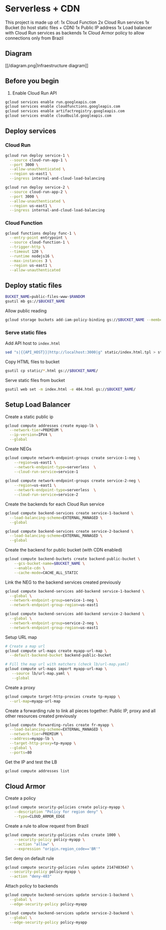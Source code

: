 # Serverless + CDN

This project is made up of:
1x Cloud Function
2x Cloud Run services
1x Bucket (to host static files + CDN)
1x Public IP address
1x Load balancer with Cloud Run services as backends
1x Cloud Armor policy to allow connections only from Brazil

## Diagram
[[/diagram.png|Infraestructure diagram]]


## Before you begin
1. Enable Cloud Run API
```bash
gcloud services enable run.googleapis.com
gcloud services enable cloudfunctions.googleapis.com
gcloud services enable artifactregistry.googleapis.com
gcloud services enable cloudbuild.googleapis.com
```

## Deploy services

### Cloud Run
```bash
gcloud run deploy service-1 \
  --source cloud-run-app-1 \
  --port 3000 \
  --allow-unauthenticated \
  --region us-east1 \
  --ingress internal-and-cloud-load-balancing
```

```bash
gcloud run deploy service-2 \
  --source cloud-run-app-2 \
  --port 3000 \
  --allow-unauthenticated \
  --region us-east1 \
  --ingress internal-and-cloud-load-balancing
```

### Cloud Function
```bash
gcloud functions deploy func-1 \
  --entry-point entrypoint \
  --source cloud-function-1 \
  --trigger-http \
  --timeout 120 \
  --runtime nodejs16 \
  --max-instances 3 \
  --region us-east1 \
  --allow-unauthenticated
```

## Deploy static files
```bash
BUCKET_NAME=public-files-www-$RANDOM
gsutil mb gs://$BUCKET_NAME 
```

Allow public reading
```bash
gcloud storage buckets add-iam-policy-binding gs://$BUCKET_NAME --member=allUsers --role=roles/storage.objectViewer
```

### Serve static files
Add API host to `index.html`
```bash
sed "s|{{API_HOST}}|http://localhost:3000|g" static/index.html.tpl > static/index.html
```

Copy HTML files to bucket
```bash
gsutil cp static/*.html gs://$BUCKET_NAME/
```

Serve static files from bucket
```bash
gsutil web set -m index.html -e 404.html gs://$BUCKET_NAME/
```

## Setup Load Balancer
Create a static public ip
```bash
gcloud compute addresses create myapp-lb \
  --network-tier=PREMIUM \
  --ip-version=IPV4 \
  --global
```

Create NEGs
```bash
gcloud compute network-endpoint-groups create service-1-neg \
    --region=us-east1 \
    --network-endpoint-type=serverless  \
    --cloud-run-service=service-1
   
gcloud compute network-endpoint-groups create service-2-neg \
    --region=us-east1 \
    --network-endpoint-type=serverless  \
    --cloud-run-service=service-2
```

Create the backends for each Cloud Run service
```bash
gcloud compute backend-services create service-1-backend \
  --load-balancing-scheme=EXTERNAL_MANAGED \
  --global

gcloud compute backend-services create service-2-backend \
  --load-balancing-scheme=EXTERNAL_MANAGED \
  --global
```

Create the backend for public bucket (with CDN enabled)
```bash
gcloud compute backend-buckets create backend-public-bucket \
    --gcs-bucket-name=$BUCKET_NAME \
    --enable-cdn \
    --cache-mode=CACHE_ALL_STATIC
```

Link the NEG to the backend services created previously
```bash
gcloud compute backend-services add-backend service-1-backend \
  --global \
  --network-endpoint-group=service-1-neg \
  --network-endpoint-group-region=us-east1

gcloud compute backend-services add-backend service-2-backend \
  --global \
  --network-endpoint-group=service-2-neg \
  --network-endpoint-group-region=us-east1

```

Setup URL map
```bash
# Create a map url
gcloud compute url-maps create myapp-url-map \
  --default-backend-bucket backend-public-bucket

# Fill the map url with matchers (check lb/url-map.yaml)
gcloud compute url-maps import myapp-url-map \
   --source lb/url-map.yaml \
   --global

```

Create a proxy
```bash
gcloud compute target-http-proxies create tp-myapp \
  --url-map=myapp-url-map
```

Create a forwarding rule to link all pieces together: Public IP, proxy and all other resources created previously
```bash
gcloud compute forwarding-rules create fr-myapp \
  --load-balancing-scheme=EXTERNAL_MANAGED \
  --network-tier=PREMIUM \
  --address=myapp-lb \
  --target-http-proxy=tp-myapp \
  --global \
  --ports=80
```

Get the IP and test the LB
```bash
gcloud compute addresses list
```

## Cloud Armor

Create a policy
```bash
gcloud compute security-policies create policy-myapp \
    --description "Policy for region deny" \
    --type=CLOUD_ARMOR_EDGE
```

Create a rule to allow request from Brazil
```bash
gcloud compute security-policies rules create 1000 \
    --security-policy policy-myapp \
    --action "allow" \
    --expression "origin.region_code=='BR'"
```

Set deny on default rule
```bash
gcloud compute security-policies rules update 2147483647 \
  --security-policy policy-myapp \
  --action "deny-403"
```

Attach policy to backends
```bash
gcloud compute backend-services update service-1-backend \
  --global \
  --edge-security-policy policy-myapp

gcloud compute backend-services update service-2-backend \
  --global \
  --edge-security-policy policy-myapp
```